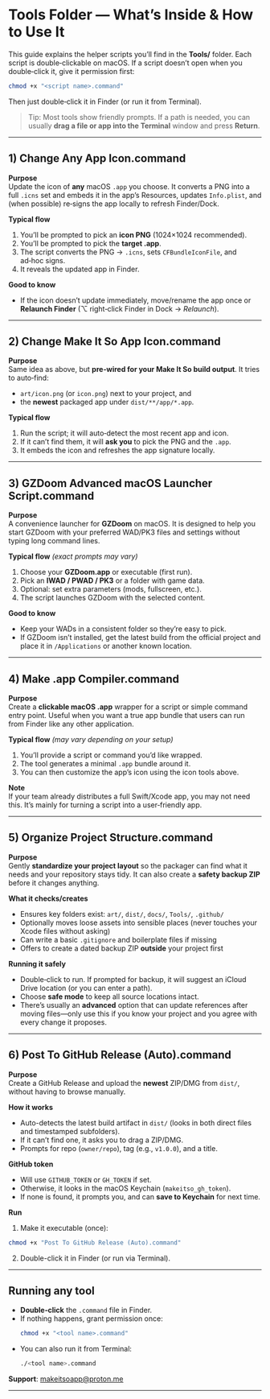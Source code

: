 # Tools Folder — What’s Inside & How to Use It

This guide explains the helper scripts you’ll find in the **Tools/** folder. Each script is double‑clickable on macOS. If a script doesn’t open when you double‑click it, give it permission first:

```bash
chmod +x "<script name>.command"
```

Then just double‑click it in Finder (or run it from Terminal).

> Tip: Most tools show friendly prompts. If a path is needed, you can usually **drag a file or app into the Terminal** window and press **Return**.

---

## 1) Change Any App Icon.command

**Purpose**  
Update the icon of **any** macOS `.app` you choose. It converts a PNG into a full `.icns` set and embeds it in the app’s Resources, updates `Info.plist`, and (when possible) re‑signs the app locally to refresh Finder/Dock.

**Typical flow**  
1. You’ll be prompted to pick an **icon PNG** (1024×1024 recommended).  
2. You’ll be prompted to pick the **target .app**.  
3. The script converts the PNG → `.icns`, sets `CFBundleIconFile`, and ad‑hoc signs.  
4. It reveals the updated app in Finder.

**Good to know**  
- If the icon doesn’t update immediately, move/rename the app once or **Relaunch Finder** (⌥ right‑click Finder in Dock → *Relaunch*).

---

## 2) Change Make It So App Icon.command

**Purpose**  
Same idea as above, but **pre‑wired for your Make It So build output**. It tries to auto‑find:  
- `art/icon.png` (or `icon.png`) next to your project, and  
- the **newest** packaged app under `dist/**/app/*.app`.

**Typical flow**  
1. Run the script; it will auto‑detect the most recent app and icon.  
2. If it can’t find them, it will **ask you** to pick the PNG and the `.app`.  
3. It embeds the icon and refreshes the app signature locally.

---

## 3) GZDoom Advanced macOS Launcher Script.command

**Purpose**  
A convenience launcher for **GZDoom** on macOS. It is designed to help you start GZDoom with your preferred WAD/PK3 files and settings without typing long command lines.

**Typical flow** *(exact prompts may vary)*  
1. Choose your **GZDoom.app** or executable (first run).  
2. Pick an **IWAD / PWAD / PK3** or a folder with game data.  
3. Optional: set extra parameters (mods, fullscreen, etc.).  
4. The script launches GZDoom with the selected content.

**Good to know**  
- Keep your WADs in a consistent folder so they’re easy to pick.  
- If GZDoom isn’t installed, get the latest build from the official project and place it in `/Applications` or another known location.

---

## 4) Make .app Compiler.command

**Purpose**  
Create a **clickable macOS .app** wrapper for a script or simple command entry point. Useful when you want a true app bundle that users can run from Finder like any other application.

**Typical flow** *(may vary depending on your setup)*  
1. You’ll provide a script or command you’d like wrapped.  
2. The tool generates a minimal `.app` bundle around it.  
3. You can then customize the app’s icon using the icon tools above.

**Note**  
If your team already distributes a full Swift/Xcode app, you may not need this. It’s mainly for turning a script into a user‑friendly app.

---

## 5) Organize Project Structure.command

**Purpose**  
Gently **standardize your project layout** so the packager can find what it needs and your repository stays tidy. It can also create a **safety backup ZIP** before it changes anything.

**What it checks/creates**  
- Ensures key folders exist: `art/`, `dist/`, `docs/`, `Tools/`, `.github/`  
- Optionally moves loose assets into sensible places (never touches your Xcode files without asking)  
- Can write a basic `.gitignore` and boilerplate files if missing  
- Offers to create a dated backup ZIP **outside** your project first

**Running it safely**  
- Double‑click to run. If prompted for backup, it will suggest an iCloud Drive location (or you can enter a path).  
- Choose **safe mode** to keep all source locations intact.  
- There’s usually an **advanced** option that can update references after moving files—only use this if you know your project and you agree with every change it proposes.

---
## 6) Post To GitHub Release (Auto).command

**Purpose**  
Create a GitHub Release and upload the **newest** ZIP/DMG from `dist/`, without having to browse manually.

**How it works**  
- Auto-detects the latest build artifact in `dist/` (looks in both direct files and timestamped subfolders).  
- If it can’t find one, it asks you to drag a ZIP/DMG.  
- Prompts for repo (`owner/repo`), tag (e.g., `v1.0.0`), and a title.

**GitHub token**  
- Will use `GITHUB_TOKEN` or `GH_TOKEN` if set.  
- Otherwise, it looks in the macOS Keychain (`makeitso_gh_token`).  
- If none is found, it prompts you, and can **save to Keychain** for next time.

**Run**  
1) Make it executable (once):  
```bash
chmod +x "Post To GitHub Release (Auto).command"
```  
2) Double-click it in Finder (or run via Terminal).

---
## Running any tool

- **Double‑click** the `.command` file in Finder.  
- If nothing happens, grant permission once:  
  ```bash
  chmod +x "<tool name>.command"
  ```
- You can also run it from Terminal:  
  ```bash
  ./<tool name>.command
  ```

**Support**: makeitsoapp@proton.me

---



